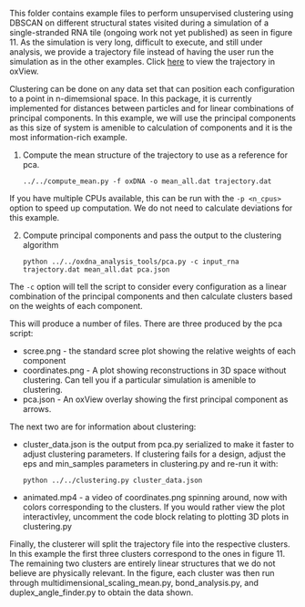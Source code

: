 This folder contains example files to perform unsupervised clustering using DBSCAN on different structural states visited during a simulation of a single-stranded RNA tile (ongoing work not yet published) as seen in figure 11.  As the simulation is very long, difficult to execute, and still under analysis, we provide a trajectory file instead of having the user run the simulation as in the other examples. Click [here](https://sulcgroup.github.io/oxdna-viewer/?configuration=https%3A%2F%2Fraw.githubusercontent.com%2Fsulcgroup%2Foxdna_analysis_tools%2Fmaster%2Fpaper_examples%2Fclustering%2Ftrajectory.dat&topology=https%3A%2F%2Fraw.githubusercontent.com%2Fsulcgroup%2Foxdna_analysis_tools%2Fmaster%2Fpaper_examples%2Fclustering%2Frna_tile.top) to view the trajectory in oxView.

Clustering can be done on any data set that can position each configuration to a point in n-dimemsional space.  In this package, it is currently implemented for distances between particles and for linear combinations of principal components.  In this example, we will use the principal components as this size of system is amenible to calculation of components and it is the most information-rich example.

1. Compute the mean structure of the trajectory to use as a reference for pca.

   `../../compute_mean.py -f oxDNA -o mean_all.dat trajectory.dat`

If you have multiple CPUs available, this can be run with the `-p <n_cpus>` option to speed up computation.  We do not need to calculate deviations for this example.

2. Compute principal components and pass the output to the clustering algorithm

   `python ../../oxdna_analysis_tools/pca.py -c input_rna trajectory.dat mean_all.dat pca.json`

The `-c` option will tell the script to consider every configuration as a linear combination of the principal components and then calculate clusters based on the weights of each component.

This will produce a number of files.  There are three produced by the pca script:
 * scree.png - the standard scree plot showing the relative weights of each component
 * coordinates.png - A plot showing reconstructions in 3D space without clustering.  Can tell you if a particular simulation is amenible to clustering.
 * pca.json - An oxView overlay showing the first principal component as arrows.

The next two are for information about clustering:
 * cluster_data.json is the output from pca.py serialized to make it faster to adjust clustering parameters.  If clustering fails for a design, adjust the eps and min_samples parameters in clustering.py and re-run it with:

   `python ../../clustering.py cluster_data.json`

 * animated.mp4 - a video of coordinates.png spinning around, now with colors corresponding to the clusters.  If you would rather view the plot interactivley, uncomment the code block relating to plotting 3D plots in clustering.py

Finally, the clusterer will split the trajectory file into the respective clusters.  In this example the first three clusters correspond to the ones in figure 11.  The remaining two clusters are entirely linear structures that we do not believe are physically relevant.  In the figure, each cluster was then run through multidimensional_scaling_mean.py, bond_analysis.py, and duplex_angle_finder.py to obtain the data shown.
